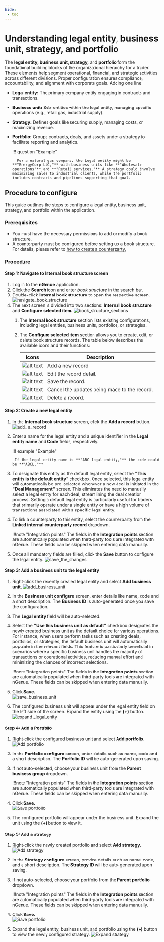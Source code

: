 ```yaml
---
hide:
 - toc
---
```


# Understanding legal entity, business unit, strategy, and portfolio

The **legal entity, business unit, strategy,** and **portfolio** form the foundational building blocks of the organizational hierarchy for a trader. These elements help segment operational, financial, and strategic activities across different divisions. Proper configuration ensures compliance, accountability, and alignment with corporate goals. Adding one line

* **Legal entity:** The primary company entity engaging in contracts and transactions.
* **Business unit:** Sub-entities within the legal entity, managing specific operations (e.g., retail gas, industrial supply).
* **Strategy:** Defines goals like securing supply, managing costs, or maximizing revenue.
* **Portfolio:** Groups contracts, deals, and assets under a strategy to facilitate reporting and analytics.

    !!! question "Example"

        For a natural gas company, the Legal entity might be **"EnergyCorp LLC,"** with business units like **"Wholesale operations"** and **"Retail services."** A strategy could involve maximizing sales to industrial clients, while the portfolio includes contracts and pipelines supporting that goal.

## Procedure to configure

This guide outlines the steps to configure a legal entity, business unit, strategy, and portfolio within the application.

### Prerequisites

* You must have the necessary permissions to add or modify a book structure.
* A counterparty must be configured before setting up a book structure. For details, please refer to [how to create a counterparty.](./counterparty/create_counterparty.md)

### Procedure

#### Step 1: Navigate to Internal book structure screen

1.	Log in to the **nGenue** application.
2.	Click the **Search** icon and enter *book structure* in the search bar.  
3.	Double-click **Internal book structure** to open the respective screen.
![navigate_book_structure](./images/legal_entity_3.png)
4. The next screen is divided into two sections: **Internal book structure** and **Configure selected item.**
    ![book_structure_sections](./images/legal_entity_12.png)
    1. The **Internal book structure** section lists existing configurations, including legal entities, business units, portfolios, or strategies.
    2. The **Configure selected item** section allows you to create, edit, or delete book structure records. The table below describes the available icons and their functions:
    
        | Icons      | Description                          |
        | ----------- | ------------------------------------ |
        | ![alt text](./images/icons/add_record_icon.png)        | Add a new record |
        | ![alt text](./images/icons/edit_record_icon.png)    | Edit the record detail. |
        | ![alt text](./images/icons/save_icon.png)        |  Save the record. |
        | ![alt text](./images/icons/edit_current_icon.png)  | Cancel the updates being made to the record. |
        | ![alt text](./images/icons/delete_icon.png)  | Delete a record. |

#### Step 2: Create a new legal entity

1. In the **Internal book structure** screen, click the **Add a record** button.
![add_ a_record](./images/legal_entity_4.png)
2. Enter a name for the legal entity and a unique identifier in the **Legal entity name** and **Code** fields, respectively.
    
    !!! example "Example"

        If the legal entity name is **"ABC legal entity,"** the code could be **"ABCL."**

3. To designate this entity as the default legal entity, select the **"This entity is the default entity"** checkbox. Once selected, this legal entity will automatically be pre-selected whenever a new deal is initiated in the **"Deal Management"** screen. This eliminates the need to manually select a legal entity for each deal, streamlining the deal creation process. Setting a default legal entity is particularly useful for traders that primarily operate under a single entity or have a high volume of transactions associated with a specific legal entity.

4. To link a counterparty to this entity, select the counterparty from the **Linked internal counterparty record** dropdown.

    !!!note "Integration points"
        The fields in the **Integration points** section are automatically populated when third-party tools are integrated with nGenue. These fields can be skipped when entering data manually.

5. Once all mandatory fields are filled, click the **Save** button to configure the legal entity.
![save_the_changes](./images/legal_entity_1.png)

#### Step 3: Add a business unit to the legal entity

1. Right-click the recently created legal entity and select **Add business unit.** 
    ![add_business_unit](./images/legal_entity_2.png)

2. In the **Business unit configure** screen, enter details like name, code and a short description. The **Business ID** is auto-generated once you save the configuration.

3. The **Legal entity** field will be auto-selected.

4. Select the **"Use this business unit as default"** checkbox designates the newly created business unit as the default choice for various operations. For instance, when users perform tasks such as creating deals, portfolios, or strategies, the default business unit will automatically populate in the relevant fields. This feature is particularly beneficial in scenarios where a specific business unit handles the majority of transactions or operational activities, reducing manual effort and minimizing the chances of incorrect selections.

    !!!note "Integration points"
        The fields in the **Integration points** section are automatically populated when third-party tools are integrated with nGenue. These fields can be skipped when entering data manually.

3. Click **Save.**<br>
    ![save_business_unit](./images/legal_entity_5.png)

4. The configured business unit will appear under the legal entity field on the left side of the screen. Expand the entity using the **(+)** button.
    ![expand _legal_enity](./images/legal_entity_6.png)

#### Step 4: Add a Portfolio

1. Right-click the configured business unit and select **Add portfolio.**
    ![Add portfolio](./images/legal_entity_7.png)

2. In the **Portfolio configure** screen, enter details such as name, code and a short description. The **Portfolio ID** will be auto-generated upon saving.
3. If not auto-selected, choose your business unit from the **Parent business group** dropdown.

    !!!note "Integration points"
        The fields in the **Integration points** section are automatically populated when third-party tools are integrated with nGenue. These fields can be skipped when entering data manually.

4. Click **Save.**<br>
    ![Save portfolio](./images/legal_entity_8.png)

5. The configured portfolio will appear under the business unit. Expand the unit using the **(+)** button to view it.

#### Step 5: Add a strategy

1. Right-click the newly created portfolio and select **Add strategy.** 
    ![Add strategy](./images/legal_entity_9.png)

2. In the **Strategy configure** screen, provide details such as name, code, and a short description. The **Strategy ID** will be auto-generated upon saving.
3. If not auto-selected, choose your portfolio from the **Parent portfolio** dropdown.

    !!!note "Integration points"
        The fields in the **Integration points** section are automatically populated when third-party tools are integrated with nGenue. These fields can be skipped when entering data manually.

4. Click **Save.**<br>
    ![Save portfolio](./images/legal_entity_10.png)

5. Expand the legal entity, business unit, and portfolio using the **(+)** button to view the newly configured strategy.
     ![Expand strategy](./images/legal_entity_11.png)